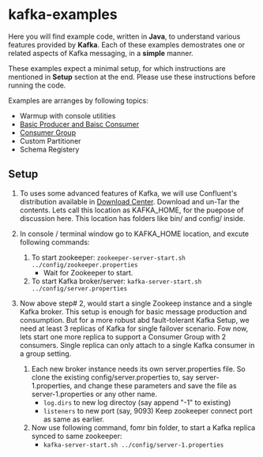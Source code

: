 # kafka-examples

Here you will find example code, written in __Java__, to understand various features provided by __Kafka__.
Each of these examples demostrates one or related aspects of Kafka messaging, in a __simple__ manner.

These examples expect a minimal setup, for which instructions are mentioned in __Setup__ section at the end. Please use these instructions before running the code.

Examples are arranges by following topics:

+ Warmup with console utilities
+ [Basic Producer and Baisc Consumer](https://github.com/agrawalnishant/kafka-examples/tree/master/src/main/java/kafka/examples/basic)
+ [Consumer Group](https://github.com/agrawalnishant/kafka-examples/blob/master/src/main/java/kafka/examples/basic/StringProducerConsumerGroupDemo.java)
+ Custom Partitioner
+ Schema Registery

## Setup

1. To uses some advanced features of Kafka, we will use Confluent's distribution available in [Download Center](https://www.confluent.io/download-center/). Download and un-Tar the contents. Lets call this location as KAFKA_HOME, for the puepose of discussion here. This location has folders like bin/ and config/ inside.

2. In console / terminal window go to KAFKA_HOME location, and excute following commands:
    1. To start zookeeper:
    `zookeeper-server-start.sh ../config/zookeeper.properties`
        - Wait for Zookeeper to start.
    2. To start Kafka broker/server:
        `kafka-server-start.sh ../config/server.properties`
3. Now above step# 2, would start a single Zookeep instance and a single Kafka broker. This setup is enough for basic message production and consumption. But for a more robust abd fault-tolerant Kafka Setup, we need at least 3 replicas of Kafka for single failover scenario. Fow now, lets start one more replica to support a Consumer Group with 2 consumers. Single replica can only attach to a single Kafka consumer in a group setting.
    1. Each new broker instance needs its own server.properties file. So clone the existing config/server.properties to, say server-1.properties, and change these parameters and save the file as server-1.properties or any other name.
        - `log.dirs` to new log directoy (say append "-1" to existing)
        - `listeners` to new port (say, 9093)
    Keep zookeeper connect port as same as earlier.
    2. Now use following command, fomr bin folder, to start a Kafka replica synced to same zookeeper:
        - `kafka-server-start.sh ../config/server-1.properties`
